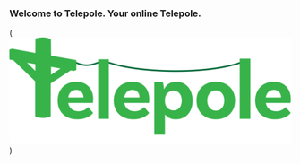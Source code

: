 ### Welcome to Telepole. Your online Telepole.

(![Telepole Main Logo](public/assets/full_logo.svg))
